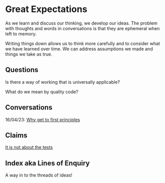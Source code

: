 # Great Expectations

As we learn and discuss our thinking, we develop our ideas. The problem with thoughts and words in conversations is that they are ephemeral when left to memory.

Writing things down allows us to think more carefully and to consider what we have learned over time. We can address assumptions we made and things we take as true.

## Questions

Is there a way of working that is universally applicable?

What do we mean by quality code?

## Conversations

16/04/23: [Why get to first principles](Notes/Why%20get%20to%20first%20principles.md)

## Claims

[It is not about the tests](Notes/It%20is%20not%20about%20the%20tests.md)

## Index aka Lines of Enquiry

A way in to the threads of ideas!
